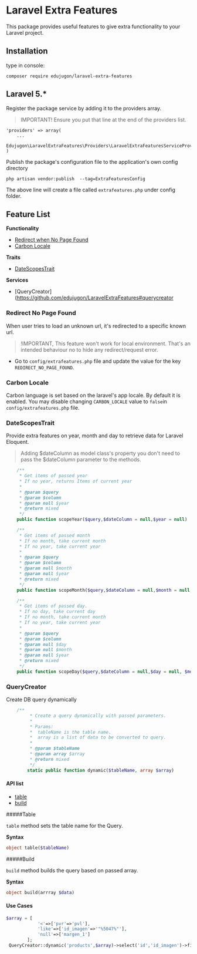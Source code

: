 # Laravel Extra Features

This package provides useful features to give extra functionality to your Laravel project.

## Installation

type in console:
```
composer require edujugon/laravel-extra-features
```

## Laravel 5.*

Register the package service by adding it to the providers array.

> IMPORTANT! Ensure you put that line at the end of the providers list.

```
'providers' => array(
    ...
    Edujugon\LaravelExtraFeatures\Providers\LaravelExtraFeaturesServiceProvider::class
)
```

Publish the package's configuration file to the application's own config directory

```
php artisan vendor:publish  --tag=ExtraFeaturesConfig
```

The above line will create a file called `extrafeatures.php` under config folder. 

## Feature List

**Functionality**

*   [Redirect when No Page Found](https://github.com/edujugon/LaravelExtraFeatures#redirect-no-page-found)
*   [Carbon Locale](https://github.com/edujugon/LaravelExtraFeatures#carbon-locale)

**Traits**

*   [DateScopesTrait](https://github.com/edujugon/LaravelExtraFeatures#datescopestrait)
   
**Services**

*   [QueryCreator](https://github.com/edujugon/LaravelExtraFeatures#querycreator

### Redirect No Page Found

When user tries to load an unknown url, it's redirected to a specific known url.

> !IMPORTANT, This feature won't work for local environment. That's an intended behaviour no to hide any redirect/request error.

* Go to `config/extrafeatures.php` file and update the value for the key `REDIRECT_NO_PAGE_FOUND`.

### Carbon Locale

Carbon language is set based on the laravel's app locale. By default it is enabled. You may disable changing `CARBON_LOCALE` value to `false`in `config/extrafeatures.php` file.


### DateScopesTrait

Provide extra features on year, month and day to retrieve data for Laravel Eloquent.

> Adding $dateColumn as model class's property you don't need to pass the $dateColumn parameter to the methods.

```php
    /**
     * Get items of passed year
     * If no year, returns Items of current year
     *
     * @param $query
     * @param $column
     * @param null $year
     * @return mixed
     */
    public function scopeYear($query,$dateColumn = null,$year = null)
```

```php
    /**
     * Get items of passed month
     * If no month, take current month
     * If no year, take current year
     *
     * @param $query
     * @param $column
     * @param null $month
     * @param null $year
     * @return mixed
     */
    public function scopeMonth($query,$dateColumn = null,$month = null,$year = null)
```

```php
    /**
     * Get items of passed day.
     * If no day, take current day
     * If no month, take current month
     * If no year, take current year
     *
     * @param $query
     * @param $column
     * @param null $day
     * @param null $month
     * @param null $year
     * @return mixed
     */
    public function scopeDay($query,$dateColumn = null,$day = null, $month = null, $year = null)
```

### QueryCreator

Create DB query dynamically


```php
    /**
         * Create a query dynamically with passed parameters.
         *
         * Params:
         *  tableName is the table name.
         *  array is a list of data to be converted to query.
         * 
         * @param $tableName
         * @param array $array
         * @return mixed
         */
        static public function dynamic($tableName, array $array)
```

#### API list

- [table](https://github.com/edujugon/LaravelExtraFeatures#table)
- [build](https://github.com/edujugon/LaravelExtraFeatures#build)


#####Table

`table` method sets the table name for the Query.


**Syntax**

```php
object table($tableName)
```

#####Build

`build` method builds the query based on passed array.


**Syntax**

```php
object build(arrray $data)
```

#### Use Cases

```php
$array = [
            '<'=>['pvr'=>'pvl'],
            'like'=>['id_imagen'=>'"%5047%"'],
            'null'=>['margen_1']
        ];
 QueryCreator::dynamic('products',$array)->select('id','id_imagen')->first());

```